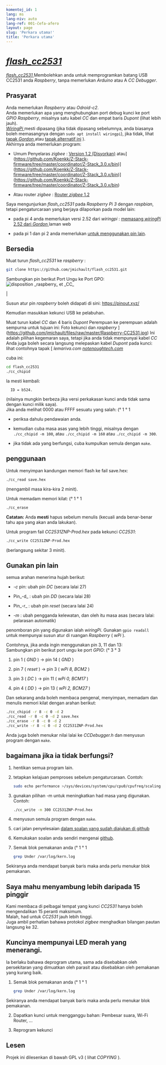 ```yaml
---
komentoj_id: 1
lang: ms
lang-niv: auto
lang-ref: 001-ĉefa-afero
layout: page
slug: 'Perkara utama!'
title: 'Perkara utama'
---
```


# [ _flash\_cc2531_ ](https://github.com/jmichault/flash_cc2531)
 [ _flash\_cc2531_ ](https://github.com/jmichault/flash_cc2531) Membolehkan anda untuk memprogramkan batang USB CC2531 anda _Raspberry_, tanpa memerlukan _Arduino_ atau A _CC Debugger_.  

## Prasyarat
Anda memerlukan _Raspberry_ atau _Odroid-c2_.  
Anda memerlukan apa yang menghubungkan port debug kunci ke port _GPIO_  _Raspberry_, misalnya satu kabel _CC_ dan empat baris _Dupont_ (lihat lebih jauh).   
[ _WiringPi_ ](http://wiringpi.com/) mesti dipasang \(jika tidak dipasang sebelumnya, anda biasanya boleh memasangnya dengan `sudo apt install wiringpi`), jika tidak, lihat [tapak _Gordon_ ](http://wiringpi.com/) atau [tapak alternatif ini](https://github.com/WiringPi/WiringPi) \).  
Akhirnya anda memerlukan program:

* Umum Penyelaras _zigbee_ : [ Version 1.2 (Disyorkan)](https://github.com/Koenkk/Z-Stack-firmware/raw/master/coordinator/Z-Stack_Home_1.2/bin/default/) atau](https://github.com/Koenkk/Z-Stack-firmware/tree/master/coordinator/Z-Stack_3.0.x/bin)](https://github.com/Koenkk/Z-Stack-firmware/tree/master/coordinator/Z-Stack_3.0.x/bin)](https://github.com/Koenkk/Z-Stack-firmware/tree/master/coordinator/Z-Stack_3.0.x/bin)


* Atau router _zigbee_ : [Router _zigbee_ 1.2](https://github.com/Koenkk/Z-Stack-firmware/tree/master/router/CC2531/bin)



Saya mengunjurkan _flash\_cc2531_ pada _Raspberry Pi 3_ dengan _raspbian_, tetapi pengaturcaraan yang berjaya dilaporkan pada model lain:

 * pada pi 4 anda memerlukan versi 2.52 dari _wiringpi_ :  [memasang _wiringPi_ 2.52 dari _Gordon_ ](http://wiringpi.com/wiringpi-updated-to-2-52-for-the-raspberry-pi-4b/)laman web


 * pada pi 1 dan pi 2 anda memerlukan [untuk menggunakan pin lain](#uzi_aliajn_pinglojn).



## Bersedia

Muat turun _flash\_cc2531_ ke _raspberry_ :
```bash
git clone https://github.com/jmichault/flash_cc2531.git
```

Sambungkan pin berikut Port Ungu ke Port GPO:
![](/public/raspberry-cc.png "disposition _raspberry_ et _CC_") 

|  

Susun atur pin _raspberry_ boleh didapati di sini: <https://pinout.xyz/>


Kemudian masukkan kekunci USB ke pelabuhan.  

Muat turun kabel _CC_ dan 4 baris _Dupont_ Perempuan ke perempuan adalah sempurna untuk tujuan ini:
Foto kekunci dan _raspberry_ ](https://github.com/jmichault/files/raw/master/Raspberry-CC2531.jpg)
Ini adalah pilihan kegemaran saya, tetapi jika anda tidak mempunyai kabel _CC_ Anda juga boleh secara langsung melepaskan kabel _Dupont_ pada kunci: lihat contohnya tapak [ _lemariva.com_  [ _notenoughtech.com_ ](https://notenoughtech.com/home-automation/flashing-cc2531-without-cc-debugger )


cuba ini:
```bash
cd flash_cc2531
./cc_chipid
```
Ia mesti kembali:
```
  ID = b524.
```
(nilainya mungkin berbeza jika versi perkakasan kunci anda tidak sama dengan kunci milik saya).  
Jika anda melihat 0000 atau FFFF sesuatu yang salah: (° 1 ° 1

 * periksa dahulu pendawaian anda.


 * kemudian cuba masa asas yang lebih tinggi, misalnya dengan `./cc_chipid -m 100`, atau `./cc_chipid -m 160` atau `./cc_chipid -m 300`.


 * jika tidak ada yang berfungsi, cuba kumpulkan semula dengan `make`.



## penggunaan
Untuk menyimpan kandungan memori flash ke fail save.hex:
```bash
./cc_read save.hex
```
(mengambil masa kira-kira 2 minit).  

Untuk memadam memori kilat: (° 1 ° 1
```bash
./cc_erase
```
**Catatan:** Anda **mesti** hapus sebelum menulis (kecuali anda benar-benar tahu apa yang akan anda lakukan).

Untuk program fail _CC2531ZNP-Prod.hex_ pada kekunci _CC2531_:
```bash
./cc_write CC2531ZNP-Prod.hex
```
(berlangsung sekitar 3 minit).

<a id="uzi_aliajn_pinglojn"></a>

## Gunakan pin lain

semua arahan menerima hujah berikut:

 * _-c_ pin: ubah pin _DC_ (secara lalai 27)


 * Pin_-d_ : ubah pin _DD_ (secara lalai 28)


 * Pin_-r_ : ubah pin _reset_ (secara lalai 24)


 * _-m_ : ubah pengganda kelewatan, dan oleh itu masa asas (secara lalai: pelarasan automatik)



penomboran pin yang digunakan ialah _wiringPi_. Gunakan `gpio readall` untuk mempunyai susun atur di ruangan _Raspberry_ ( _wPi_ ).

Contohnya, jika anda ingin menggunakan pin 3, 11 dan 13:  
Sambungkan pin berikut port ungu ke port _GPIO_: (° 3 ° 3

 1. pin 1 ( _GND_ ) -> pin 14 ( _GND_ )


 2. pin 7 ( _reset_ ) -> pin 3 ( _wPi 8, BCM2_ )


 3. pin 3 ( _DC_ ) -> pin 11 ( _wPi 0, BCM17_ )


 4. pin 4 ( _DD_ ) -> pin 13 ( _wPi 2, BCM27_ )



Dan sekarang anda boleh membaca pengenal, menyimpan, memadam dan menulis memori kilat dengan arahan berikut:
```bash
./cc_chipid -r 8 -c 0 -d 2
./cc_read -r 8 -c 0 -d 2 save.hex
./cc_erase -r 8 -c 0 -d 2
./cc_write -r 8 -c 0 -d 2 CC2531ZNP-Prod.hex
```

Anda juga boleh menukar nilai lalai ke _CCDebugger.h_ dan menyusun program dengan `make`.

## bagaimana jika ia tidak berfungsi?

1. hentikan semua program lain.


2. tetapkan kelajuan pemproses sebelum pengaturcaraan. Contoh:



   ```bash
   sudo echo performance >/sys/devices/system/cpu/cpu0/cpufreq/scaling_governor
   ```
3. gunakan pilihan -m untuk meningkatkan had masa yang digunakan. Contoh:



   ```bash
   ./cc_write -m 300 CC2531ZNP-Prod.hex
   ```
4. menyusun semula program dengan `make`.



5. cari jalan penyelesaian [dalam soalan yang sudah diajukan di github](https://github.com/jmichault/flash_cc2531/issues?q=is%3Aissue)



6. Kemukakan soalan anda sendiri mengenai [github](https://github.com/jmichault/flash_cc2531/issues/new/choose).



7. Semak blok pemakanan anda (° 1 ° 1


    
   ```bash
   grep Under /var/log/kern.log
   ```
Sekiranya anda mendapat banyak baris maka anda perlu menukar blok pemakanan.  

## Saya mahu menyambung lebih daripada 15 pinggir
Kami membaca di pelbagai tempat yang kunci _CC2531_ hanya boleh mengendalikan 15 peranti maksimum.   
Malah, had untuk _CC2531_ jauh lebih tinggi.   
Juga ambil perhatian bahawa protokol _zigbee_ menghadkan bilangan pautan langsung ke 32.  

## Kuncinya mempunyai LED merah yang menerangi.
Ia berlaku bahawa deprogram utama, sama ada disebabkan oleh persekitaran yang dimuatkan oleh parasit atau disebabkan oleh pemakanan yang kurang baik.  

1. Semak blok pemakanan anda (° 1 ° 1


    
   ```bash
   grep Under /var/log/kern.log
   ```
Sekiranya anda mendapat banyak baris maka anda perlu menukar blok pemakanan.  

2. Dapatkan kunci untuk mengganggu bahan: Pembesar suara, Wi-Fi Router, ...



3. Reprogram kekunci


 


## Lesen

Projek ini dilesenkan di bawah GPL v3 ( lihat _COPYING_ ).
